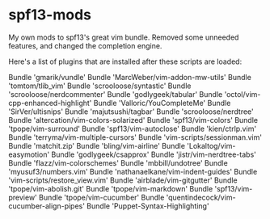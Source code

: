 spf13-mods
==========

My own mods to spf13's great vim bundle. Removed some unneeded features, and changed the completion engine.

Here's a list of plugins that are installed after these scripts are loaded:

Bundle 'gmarik/vundle'
Bundle 'MarcWeber/vim-addon-mw-utils'
Bundle 'tomtom/tlib_vim'
Bundle 'scrooloose/syntastic'
Bundle 'scrooloose/nerdcommenter'
Bundle 'godlygeek/tabular'
Bundle 'octol/vim-cpp-enhanced-highlight'
Bundle 'Valloric/YouCompleteMe'
Bundle 'SirVer/ultisnips'
Bundle 'majutsushi/tagbar'
Bundle 'scrooloose/nerdtree'
Bundle 'altercation/vim-colors-solarized'
Bundle 'spf13/vim-colors'
Bundle 'tpope/vim-surround'
Bundle 'spf13/vim-autoclose'
Bundle 'kien/ctrlp.vim'
Bundle 'terryma/vim-multiple-cursors'
Bundle 'vim-scripts/sessionman.vim'
Bundle 'matchit.zip'
Bundle 'bling/vim-airline'
Bundle 'Lokaltog/vim-easymotion'
Bundle 'godlygeek/csapprox'
Bundle 'jistr/vim-nerdtree-tabs'
Bundle 'flazz/vim-colorschemes'
Bundle 'mbbill/undotree'
Bundle 'myusuf3/numbers.vim'
Bundle 'nathanaelkane/vim-indent-guides'
Bundle 'vim-scripts/restore_view.vim'
Bundle 'airblade/vim-gitgutter'
Bundle 'tpope/vim-abolish.git'
Bundle 'tpope/vim-markdown'
Bundle 'spf13/vim-preview'
Bundle 'tpope/vim-cucumber'
Bundle 'quentindecock/vim-cucumber-align-pipes'
Bundle 'Puppet-Syntax-Highlighting'

